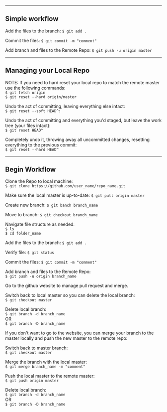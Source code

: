 --------------------------------------------
Simple workflow
--------------------------------------------

Add the files to the branch:
 `$ git add .`
 
Commit the files:
 `$ git commit -m "comment"`
 
Add branch and files to the Remote Repo:
 `$ git push -u origin master`

--------------------------------------------
 Managing your Local Repo
--------------------------------------------
NOTE: If you need to hard reset your local repo to match 
       the remote master use the following commands:<br>
 `$ git fetch origin`<br>
 `$ git reset --hard origin/master`<br>
 
Undo the act of committing, leaving everything else intact:<br>
 `$ git reset --soft HEAD^:`<br>

Undo the act of committing and everything you'd staged, 
but leave the work tree (your files intact):<br>
 `$ git reset HEAD^`

Completely undo it, throwing away all uncommitted changes,
 resetting everything to the previous commit:<br>
 `$ git reset --hard HEAD^`
 
--------------------------------------------  
 Begin Workflow
-------------------------------------------- 
Clone the Repo to local machine:<br>
 `$ git clone https://github.com/user_name/repo_name.git`
 
Make sure the local master is up-to-date:
 `$ git pull origin master`

Create new branch:
 `$ git banch branch_name`
 
Move to branch:
 `$ git checkout branch_name`
 
Navigate file structure as needed:<br>
 `$ ls`<br>
 `$ cd folder_name`
 
Add the files to the branch:
 `$ git add .`
 
Verify file: 
 `$ git status`
 
Commit the files:
 `$ git commit -m "comment"`
 
Add branch and files to the Remote Repo:<br>
 `$ git push -u origin branch_name`
 
Go to the github website to manage pull request and merge. 
 
Switch back to local master so you can delete the local branch:<br>
 `$ git checkout master`
 
Delete local branch:<br>
 `$ git branch -d branch_name`<br>
 OR<br>
 `$ git branch -D branch_name`
 
 If you don't want to go to the website, you can merge your branch 
 to the master locally and push the new master to the remote repo:
 
Switch back to master branch:<br>
 `$ git checkout master`
 
Merge the branch with the local master:<br>
 `$ git merge branch_name -m "comment"`
 
Push the local master to the remote master:<br>
 `$ git push origin master`
 
Delete local branch:<br>
 `$ git branch -d branch_name`<br>
 OR<br>
 `$ git branch -D branch_name`

